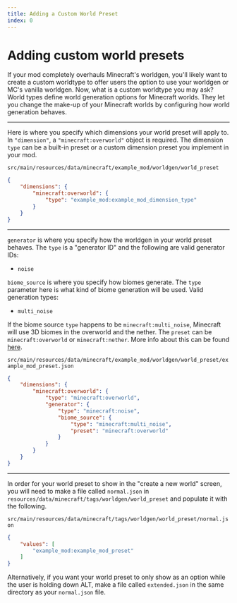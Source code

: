 ```yaml
---
title: Adding a Custom World Preset
index: 0
---
```


# Adding custom world presets
If your mod completely overhauls Minecraft's worldgen, you'll likely want to create a custom worldtype to offer users the option to use your worldgen or MC's vanilla worldgen.
Now, what is a custom worldtype you may ask? World types define world generation options for Minecraft worlds. They let you change the make-up of your Minecraft worlds by configuring how world generation behaves.

---

Here is where you specify which dimensions your world preset will apply to. In `"dimension"`, a `"minecraft:overworld"` object is required.
The dimension `type` can be a built-in preset or a custom dimension preset you implement in your mod.


`src/main/resources/data/minecraft/example_mod/worldgen/world_preset`
```json
{
	"dimensions": {
		"minecraft:overworld": {
			"type": "example_mod:example_mod_dimension_type"
		}
	}
}
```

---

`generator` is where you specify how the worldgen in your world preset behaves. The `type` is a "generator ID" and the following are valid generator IDs:
 - `noise`

`biome_source` is where you specify how biomes generate. The `type` parameter here is what kind of biome generation will be used.
Valid generation types:
 - `multi_noise`

If the biome source `type` happens to be `minecraft:multi_noise`, Minecraft will use 3D biomes in the overworld and the nether.
The `preset` can be `minecraft:overworld` or `minecraft:nether`. More info about this can be found [here](https://minecraft.wiki/w/Custom_dimension#Multi-noise_biome_source_parameter_list).

`src/main/resources/data/minecraft/example_mod/worldgen/world_preset/example_mod_preset.json`
```json
{
	"dimensions": {
		"minecraft:overworld": {
			"type": "minecraft:overworld",
			"generator": {
				"type": "minecraft:noise",
				"biome_source": {
					"type": "minecraft:multi_noise",
					"preset": "minecraft:overworld"
				}
			}
		}
	}
}
```

---

In order for your world preset to show in the "create a new world" screen, you will need to make a file called `normal.json` in `resources/data/minecraft/tags/worldgen/world_preset` and populate it with the following.

`src/main/resources/data/minecraft/tags/worldgen/world_preset/normal.json`
```json
{
	"values": [
		"example_mod:example_mod_preset"
	]
}
```

Alternatively, if you want your world preset to only show as an option while the user is holding down ALT, make a file called `extended.json` in the same directory as your `normal.json` file.
